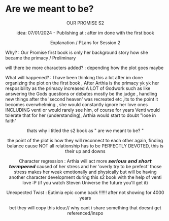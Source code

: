 # Are we meant to be?

  <p align="center"> 
OUR PROMISE S2 
<p align="center"> 
 idea:  07/01/2024 - Publishing at : after im done with the first book
   <p align="center"> 
Explanation / PLans for Session 2 
     <p align="left"> 
Why? : Our Promise first book is only her background story how she became the primacy / Preliminary 
        <p align="left"> 
will there be more characters added? : depending how the plot goes maybe
           <p align="left"> 
What will happened? : I have been thinking this a lot after im done organizing the plot on the first book , After Arthia is the primacy yk yk her resposibility as the primacy increased A LOT of Godwork such as like answering the Gods questions or debates mostly be the judge , handling new things after the 'second heaven' was recreated etc ,its to the point it becomes overwhelming , she would constantly ignore her love ones INCLUDING venti or would rarely see him, of course for years Venti would tolerate that for her (understanding), Arthia would start to doubt  "lose in faith"
         <p align="center"> 
thats why i titled the s2 book as " are we meant to be? "
             <p align="center"> 
the point of the plot is how they will reconnect to each other again, finding balance cause NOT all relationship has to be PERFECTLY DEVOTED, this is their up and downs 
  <p align="center"> 
  Character regression : Arthia will act more 𝙨𝙚𝙧𝙞𝙤𝙪𝙨 𝙖𝙣𝙙 𝙨𝙝𝙤𝙧𝙩 𝙩𝙚𝙧𝙢𝙥𝙚𝙧𝙚𝙙 caused of her stress and her 'overly try to be prefect' those stress makes her weak emotionally and physically but will be having another character development during this s2 book with the help of venti love :P (if you watch Steven Universe the future you'll get it)
    <p align="center"> 
      Unexpected Twist : Eutimia epic come back !!!!!! after not showing for 4000 years
         <p align="center"> 
  bet they will copy this idea:// why cant i share something that doesnt get referenced/inspo
